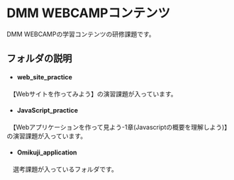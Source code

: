 # DMM WEBCAMPコンテンツ
DMM WEBCAMPの学習コンテンツの研修課題です。

## フォルダの説明
* #### web_site_practice
　【Webサイトを作ってみよう】の演習課題が入っています。

* #### JavaScript_practice
　【Webアプリケーションを作って見よう-1章(Javascriptの概要を理解しよう)】の演習課題が入っています。

* ####  Omikuji_application
　選考課題が入っているフォルダです。